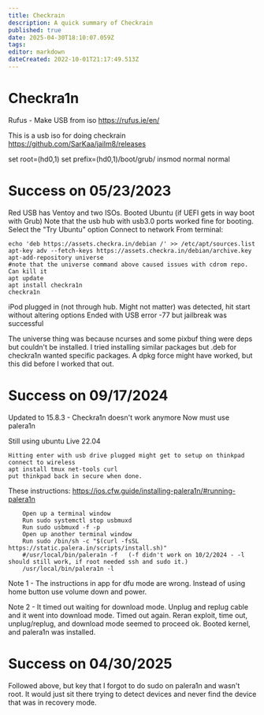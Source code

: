 ```yaml
---
title: Checkrain
description: A quick summary of Checkrain
published: true
date: 2025-04-30T18:10:07.059Z
tags: 
editor: markdown
dateCreated: 2022-10-01T21:17:49.513Z
---
```


# Checkra1n



Rufus - Make USB from iso
https://rufus.ie/en/


This is a usb iso for doing checkrain
https://github.com/SarKaa/jailm8/releases

set root=(hd0,1)
set prefix=(hd0,1)/boot/grub/
insmod normal
normal

# Success on 05/23/2023
Red USB has Ventoy and two ISOs.
Booted Ubuntu  (if UEFI gets in way boot with Grub)
Note that the usb hub with usb3.0 ports worked fine for booting.
Select the "Try Ubuntu" option
Connect to network
From terminal: 
```
echo 'deb https://assets.checkra.in/debian /' >> /etc/apt/sources.list
apt-key adv --fetch-keys https://assets.checkra.in/debian/archive.key
apt-add-repository universe
#note that the universe command above caused issues with cdrom repo.  Can kill it
apt update
apt install checkra1n
checkra1n
```

iPod plugged in (not through hub.  Might not matter)
was detected, hit start without altering options
Ended with USB error -77 but jailbreak was successful

The universe thing was because ncurses and some pixbuf thing were deps but couldn't be installed.  I tried installing similar packages but .deb for checkra1n wanted specific packages.  A dpkg force might have worked, but this did before I worked that out.

# Success on 09/17/2024
Updated to 15.8.3 - Checkra1n doesn't work anymore
Now must use palera1n

Still using ubuntu Live 22.04
```
Hitting enter with usb drive plugged might get to setup on thinkpad
connect to wireless
apt install tmux net-tools curl
put thinkpad back in secure when done.
```

These instructions:
https://ios.cfw.guide/installing-palera1n/#running-palera1n
```
    Open up a terminal window
    Run sudo systemctl stop usbmuxd
    Run sudo usbmuxd -f -p
    Open up another terminal window
    Run sudo /bin/sh -c "$(curl -fsSL https://static.palera.in/scripts/install.sh)"
    #/usr/local/bin/palera1n -f   (-f didn't work on 10/2/2024 - -l should still work, if root needed ssh and sudo it.)
    /usr/local/bin/palera1n -l
```
Note 1 - The instructions in app for dfu mode are wrong.  Instead of using home button use volume down and power.

Note 2 - It timed out waiting for download mode.  Unplug and replug cable and it went into download mode.
Timed out again.  Reran exploit, time out, unplug/replug, and download mode seemed to proceed ok.  Booted kernel, and palera1n was installed.  

# Success on 04/30/2025
Followed above, but key that I forgot to do sudo on palera1n and wasn't root.  It would just sit there trying to detect devices and never find the device that was in recovery mode.

